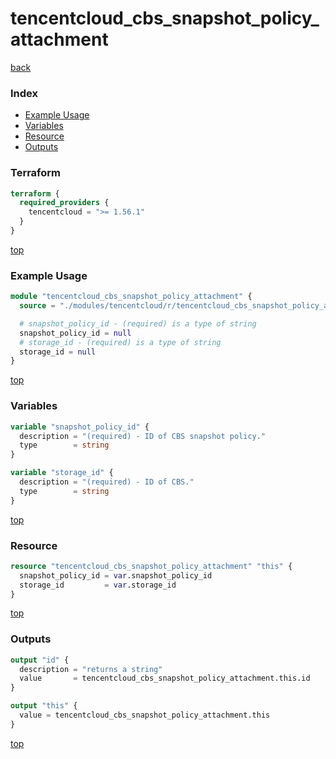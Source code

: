 # tencentcloud_cbs_snapshot_policy_attachment

[back](../tencentcloud.md)

### Index

- [Example Usage](#example-usage)
- [Variables](#variables)
- [Resource](#resource)
- [Outputs](#outputs)

### Terraform

```terraform
terraform {
  required_providers {
    tencentcloud = ">= 1.56.1"
  }
}
```

[top](#index)

### Example Usage

```terraform
module "tencentcloud_cbs_snapshot_policy_attachment" {
  source = "./modules/tencentcloud/r/tencentcloud_cbs_snapshot_policy_attachment"

  # snapshot_policy_id - (required) is a type of string
  snapshot_policy_id = null
  # storage_id - (required) is a type of string
  storage_id = null
}
```

[top](#index)

### Variables

```terraform
variable "snapshot_policy_id" {
  description = "(required) - ID of CBS snapshot policy."
  type        = string
}

variable "storage_id" {
  description = "(required) - ID of CBS."
  type        = string
}
```

[top](#index)

### Resource

```terraform
resource "tencentcloud_cbs_snapshot_policy_attachment" "this" {
  snapshot_policy_id = var.snapshot_policy_id
  storage_id         = var.storage_id
}
```

[top](#index)

### Outputs

```terraform
output "id" {
  description = "returns a string"
  value       = tencentcloud_cbs_snapshot_policy_attachment.this.id
}

output "this" {
  value = tencentcloud_cbs_snapshot_policy_attachment.this
}
```

[top](#index)